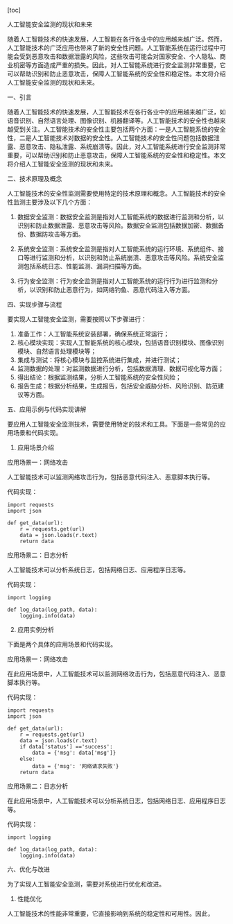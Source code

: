 
[toc]                    
                
                
人工智能安全监测的现状和未来

随着人工智能技术的快速发展，人工智能在各行各业中的应用越来越广泛。然而，人工智能技术的广泛应用也带来了新的安全性问题。人工智能系统在运行过程中可能会受到恶意攻击和数据泄露的风险，这些攻击可能会对国家安全、个人隐私、商业机密等方面造成严重的损失。因此，对人工智能系统进行安全监测非常重要，它可以帮助识别和防止恶意攻击，保障人工智能系统的安全性和稳定性。本文将介绍人工智能安全监测的现状和未来。

一、引言

随着人工智能技术的快速发展，人工智能技术在各行各业中的应用越来越广泛，如语音识别、自然语言处理、图像识别、机器翻译等。人工智能技术的安全性也越来越受到关注。人工智能技术的安全性主要包括两个方面：一是人工智能系统的安全性，二是人工智能技术对数据的安全性。人工智能技术的安全性问题包括数据泄露、恶意攻击、隐私泄露、系统崩溃等。因此，对人工智能系统进行安全监测非常重要，可以帮助识别和防止恶意攻击，保障人工智能系统的安全性和稳定性。本文将介绍人工智能安全监测的现状和未来。

二、技术原理及概念

人工智能技术的安全性监测需要使用特定的技术原理和概念。人工智能技术的安全性监测主要涉及以下几个方面：

1. 数据安全监测：数据安全监测是指对人工智能系统的数据进行监测和分析，以识别和防止数据泄露、恶意攻击等风险。数据安全监测包括数据加密、数据备份、数据防攻击等方面。

2. 系统安全监测：系统安全监测是指对人工智能系统的运行环境、系统组件、接口等进行监测和分析，以识别和防止系统崩溃、恶意攻击等风险。系统安全监测包括系统日志、性能监测、漏洞扫描等方面。

3. 行为安全监测：行为安全监测是指对人工智能系统的运行行为进行监测和分析，以识别和防止恶意行为，如网络钓鱼、恶意代码注入等方面。

四、实现步骤与流程

要实现人工智能安全监测，需要按照以下步骤进行：

1. 准备工作：人工智能系统安装部署，确保系统正常运行；
2. 核心模块实现：实现人工智能系统的核心模块，包括语音识别模块、图像识别模块、自然语言处理模块等；
3. 集成与测试：将核心模块与监控系统进行集成，并进行测试；
4. 监测数据的处理：对监测数据进行分析，包括数据清理、数据可视化等方面；
5. 得出结论：根据监测结果，分析人工智能系统的安全性风险；
6. 报告生成：根据分析结果，生成报告，包括安全威胁分析、风险识别、防范建议等方面。

五、应用示例与代码实现讲解

要应用人工智能安全监测技术，需要使用特定的技术和工具。下面是一些常见的应用场景和代码实现。

1. 应用场景介绍

应用场景一：网络攻击

人工智能技术可以监测网络攻击行为，包括恶意代码注入、恶意脚本执行等。

代码实现：

```
import requests
import json

def get_data(url):
    r = requests.get(url)
    data = json.loads(r.text)
    return data
```

应用场景二：日志分析

人工智能技术可以分析系统日志，包括网络日志、应用程序日志等。

代码实现：

```
import logging

def log_data(log_path, data):
    logging.info(data)
```

2. 应用实例分析

下面是两个具体的应用场景和代码实现。

应用场景一：网络攻击

在此应用场景中，人工智能技术可以监测网络攻击行为，包括恶意代码注入、恶意脚本执行等。

代码实现：

```
import requests
import json

def get_data(url):
    r = requests.get(url)
    data = json.loads(r.text)
    if data['status'] =='success':
        data = {'msg': data['msg']}
    else:
        data = {'msg': '网络请求失败'}
    return data
```

应用场景二：日志分析

在此应用场景中，人工智能技术可以分析系统日志，包括网络日志、应用程序日志等。

代码实现：

```
import logging

def log_data(log_path, data):
    logging.info(data)
```

六、优化与改进

为了实现人工智能安全监测，需要对系统进行优化和改进。

1. 性能优化

人工智能技术的性能非常重要，它直接影响到系统的稳定性和可用性。因此，

